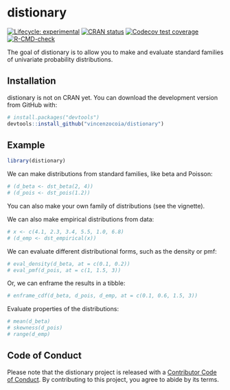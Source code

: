
<!-- README.md is generated from README.Rmd. Please edit that file -->

# distionary

<!-- badges: start -->

[![Lifecycle:
experimental](https://img.shields.io/badge/lifecycle-experimental-orange.svg)](https://lifecycle.r-lib.org/articles/stages.html#experimental)
[![CRAN
status](https://www.r-pkg.org/badges/version/distionary)](https://CRAN.R-project.org/package=distionary)
[![Codecov test
coverage](https://codecov.io/gh/vincenzocoia/distionary/branch/main/graph/badge.svg)](https://codecov.io/gh/vincenzocoia/distionary?branch=main)
[![R-CMD-check](https://github.com/vincenzocoia/distionary/workflows/R-CMD-check/badge.svg)](https://github.com/vincenzocoia/distionary/actions)
<!-- badges: end -->

The goal of distionary is to allow you to make and evaluate standard
families of univariate probability distributions.

## Installation

distionary is not on CRAN yet. You can download the development version
from GitHub with:

``` r
# install.packages("devtools")
devtools::install_github("vincenzocoia/distionary")
```

## Example

``` r
library(distionary)
```

We can make distributions from standard families, like beta and Poisson:

``` r
# (d_beta <- dst_beta(2, 4))
# (d_pois <- dst_pois(1.2))
```

You can also make your own family of distributions (see the vignette).

We can also make empirical distributions from data:

``` r
# x <- c(4.1, 2.3, 3.4, 5.5, 1.0, 6.8)
# (d_emp <- dst_empirical(x))
```

We can evaluate different distributional forms, such as the density or
pmf:

``` r
# eval_density(d_beta, at = c(0.1, 0.2))
# eval_pmf(d_pois, at = c(1, 1.5, 3))
```

Or, we can enframe the results in a tibble:

``` r
# enframe_cdf(d_beta, d_pois, d_emp, at = c(0.1, 0.6, 1.5, 3))
```

Evaluate properties of the distributions:

``` r
# mean(d_beta)
# skewness(d_pois)
# range(d_emp)
```

## Code of Conduct

Please note that the distionary project is released with a [Contributor
Code of
Conduct](https://contributor-covenant.org/version/2/0/CODE_OF_CONDUCT.html).
By contributing to this project, you agree to abide by its terms.
